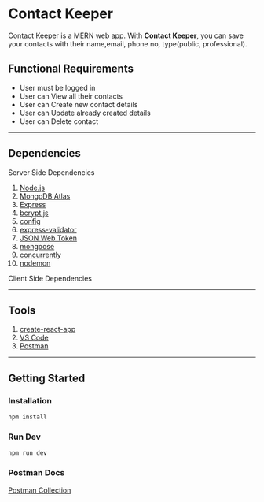 # Contact Keeper

Contact Keeper is a MERN web app. With **Contact Keeper**, you can save your contacts with their name,email, phone no, type(public, professional).

## Functional Requirements

- User must be logged in
- User can View all their contacts
- User can Create new contact details
- User can Update already created details
- User can Delete contact

---

## Dependencies

Server Side Dependencies

1. [Node.js](https://nodejs.org/en/)
1. [MongoDB Atlas](https://www.mongodb.com/cloud/atlas)
1. [Express](https://expressjs.com/)
1. [bcrypt.js](https://www.npmjs.com/package/bcryptjs)
1. [config](https://www.npmjs.com/package/config)
1. [express-validator](https://www.npmjs.com/package/express-validator)
1. [JSON Web Token](https://jwt.io/)
1. [mongoose](https://www.npmjs.com/package/mongoose)
1. [concurrently](https://www.npmjs.com/package/concurrently)
1. [nodemon](https://www.npmjs.com/package/nodemon)

Client Side Dependencies

---

## Tools

1. [create-react-app](https://reactjs.org/docs/create-a-new-react-app.html)
1. [VS Code](https://code.visualstudio.com/)
1. [Postman](https://www.postman.com/)

---

## Getting Started

### Installation

```console
npm install
```

### Run Dev

```console
npm run dev
```

### Postman Docs

[Postman Collection](https://documenter.getpostman.com/view/16774571/TzsZq8Q3)
